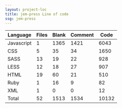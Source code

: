 ```yaml
---
layout: project-loc
title: jem-press Line of code
ssg: jem-press
---
```

<div class="table-responsive">
<table class="table">
<thead><tr>
<th>Language</th>
<th>Files</th>
<th>Blank</th>
<th>Comment</th>
<th>Code</th>
</tr></thead><tbody>
<tr><td>Javascript</td><td> 1</td><td> 1365</td><td> 1421</td><td> 6043</td></tr>
<tr><td>CSS</td><td> 5</td><td> 35</td><td> 34</td><td> 1650</td></tr>
<tr><td>SASS</td><td> 13</td><td> 19</td><td> 22</td><td> 928</td></tr>
<tr><td>LESS</td><td> 12</td><td> 18</td><td> 27</td><td> 907</td></tr>
<tr><td>HTML</td><td> 19</td><td> 60</td><td> 21</td><td> 510</td></tr>
<tr><td>Ruby</td><td> 1</td><td> 16</td><td> 9</td><td> 82</td></tr>
<tr><td>XML</td><td> 1</td><td> 0</td><td> 0</td><td> 12</td></tr>
<tr><td>Total</td><td>52</td><td>1513</td><td>1534</td><td>10132</td></tr>
</tbody></table></div>
